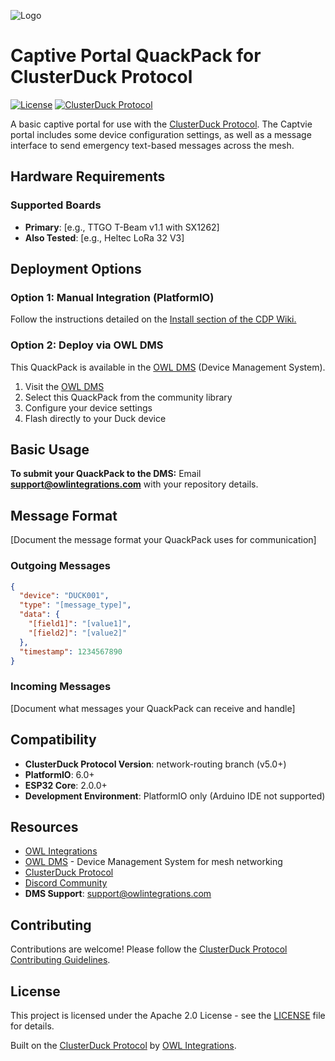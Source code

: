 ![Logo](https://cdn.prod.website-files.com/66e19e0f647d489737328085/68ffedd953d37b71170e2599_QPACK.png)


# Captive Portal QuackPack for ClusterDuck Protocol

[![License](https://img.shields.io/badge/License-Apache%202.0-blue.svg)](LICENSE)
[![ClusterDuck Protocol](https://img.shields.io/badge/ClusterDuck-Protocol-yellow.svg)](https://github.com/ClusterDuck-Protocol/ClusterDuck-Protocol)

A basic captive portal for use with the [ClusterDuck Protocol](https://github.com/ClusterDuck-Protocol/ClusterDuck-Protocol). The Captvie portal includes some device configuration settings, as well as a message interface to send emergency text-based messages across the mesh. 

## Hardware Requirements

### Supported Boards
- **Primary**: [e.g., TTGO T-Beam v1.1 with SX1262]
- **Also Tested**: [e.g., Heltec LoRa 32 V3]

## Deployment Options

### Option 1: Manual Integration (PlatformIO)
Follow the instructions detailed on the [Install section of the CDP Wiki.](https://github.com/ClusterDuck-Protocol/ClusterDuck-Protocol/wiki/platformio)

### Option 2: Deploy via OWL DMS
This QuackPack is available in the [OWL DMS](https://www.owlintegrations.com/) (Device Management System). 

1. Visit the [OWL DMS](https://www.owlintegrations.com/)
2. Select this QuackPack from the community library
3. Configure your device settings
4. Flash directly to your Duck device

## Basic Usage

**To submit your QuackPack to the DMS:** Email **support@owlintegrations.com** with your repository details.


## Message Format

[Document the message format your QuackPack uses for communication]

### Outgoing Messages
```json
{
  "device": "DUCK001",
  "type": "[message_type]",
  "data": {
    "[field1]": "[value1]",
    "[field2]": "[value2]"
  },
  "timestamp": 1234567890
}
```

### Incoming Messages
[Document what messages your QuackPack can receive and handle]


## Compatibility

- **ClusterDuck Protocol Version**: network-routing branch (v5.0+)
- **PlatformIO**: 6.0+
- **ESP32 Core**: 2.0.0+
- **Development Environment**: PlatformIO only (Arduino IDE not supported)

## Resources

- [OWL Integrations](https://www.owlintegrations.com/)
- [OWL DMS](https://www.owlintegrations.com/) - Device Management System for mesh networking
- [ClusterDuck Protocol](https://github.com/ClusterDuck-Protocol/ClusterDuck-Protocol)
- [Discord Community](https://discord.gg/clusterduck)
- **DMS Support**: support@owlintegrations.com

## Contributing

Contributions are welcome! Please follow the [ClusterDuck Protocol Contributing Guidelines](https://github.com/ClusterDuck-Protocol/ClusterDuck-Protocol/blob/master/CONTRIBUTING.md).

## License

This project is licensed under the Apache 2.0 License - see the [LICENSE](LICENSE) file for details.

Built on the [ClusterDuck Protocol](https://github.com/ClusterDuck-Protocol/ClusterDuck-Protocol) by [OWL Integrations](https://www.owlintegrations.com/).

